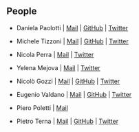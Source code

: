 ## People 


* Daniela Paolotti | [Mail](daniela.paolotti@isi.it) | [GitHub](https://github.com/danielapaolotti) | [Twitter](https://twitter.com/danielapaolotti)
* Michele Tizzoni | [Mail](michele.tizzoni@isi.it) | [GitHub](https://github.com/micheletizzoni) | [Twitter](https://twitter.com/mtizzoni)
* Nicola Perra | [Mail](nicolaperra@gmail.com) | [Twitter](https://twitter.com/net_science)
* Yelena Mejova | [Mail](yelena.mejova@gmail.com) | [Twitter](https://twitter.com/yelenamejova)
* Nicolò Gozzi | [Mail]( N.Gozzi@gre.ac.uk) | [GitHub](https://github.com/ngozzi) | [Twitter](https://twitter.com/gozzi_nicolo)
* Eugenio Valdano | [Mail](eugenio.valdano@gmail.com) | [GitHub](https://github.com/eugenio-valdano) | [Twitter](https://twitter.com/eugeValdano)
* Piero Poletti | [Mail](poletti@fbk.eu) 

* Pietro Terna | [Mail](pietro.terna@unito.it) | [GitHub](https://github.com/terna) | [Twitter](https://twitter.com/@pietroterna)
